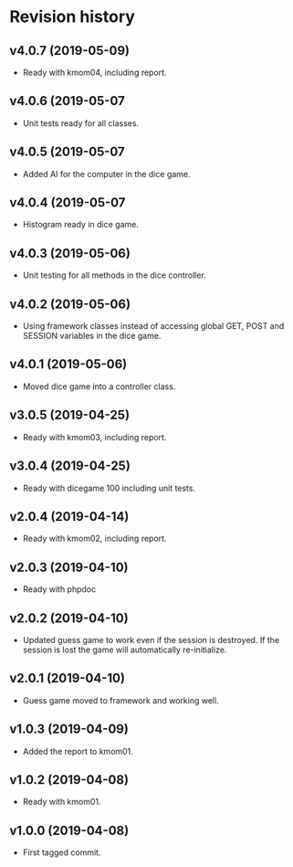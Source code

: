 Revision history
==================

v4.0.7 (2019-05-09)
------------------------
* Ready with kmom04, including report.

v4.0.6 (2019-05-07
------------------------
* Unit tests ready for all classes.

v4.0.5 (2019-05-07
------------------------
* Added AI for the computer in the dice game.

v4.0.4 (2019-05-07
------------------------
* Histogram ready in dice game.

v4.0.3 (2019-05-06)
------------------------
* Unit testing for all methods in the dice controller.

v4.0.2 (2019-05-06)
------------------------
* Using framework classes instead of accessing global GET, POST and SESSION variables in the dice game.

v4.0.1 (2019-05-06)
------------------------
* Moved dice game into a controller class.

v3.0.5 (2019-04-25)
------------------------
* Ready with kmom03, including report.

v3.0.4 (2019-04-25)
------------------------
* Ready with dicegame 100 including unit tests.

v2.0.4 (2019-04-14)
------------------------
* Ready with kmom02, including report.

v2.0.3 (2019-04-10)
------------------------
* Ready with phpdoc

v2.0.2 (2019-04-10)
------------------------
* Updated guess game to work even if the session is destroyed. If the session is lost the game will automatically re-initialize.

v2.0.1 (2019-04-10)
------------------------
* Guess game moved to framework and working well.

v1.0.3 (2019-04-09)
------------------------
* Added the report to kmom01.

v1.0.2 (2019-04-08)
------------------------
* Ready with kmom01.

v1.0.0 (2019-04-08)
------------------------
* First tagged commit.
